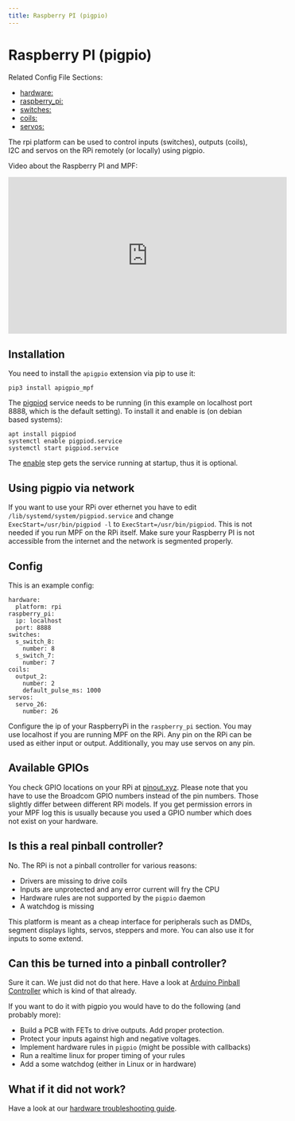 ```yaml
---
title: Raspberry PI (pigpio)
---
```


# Raspberry PI (pigpio)


Related Config File Sections:

* [hardware:](../config/hardware.md)
* [raspberry_pi:](../config/raspberry_pi.md)
* [switches:](../config/switches.md)
* [coils:](../config/coils.md)
* [servos:](../config/servos.md)

The rpi platform can be used to control inputs (switches), outputs
(coils), I2C and servos on the RPi remotely (or locally) using pigpio.

Video about the Raspberry PI and MPF:

<div class="video-wrapper">
<iframe width="560" height="315" src="https://www.youtube.com/embed/ihj5O0J-mD0" title="YouTube video player" frameborder="0" allow="accelerometer; autoplay; clipboard-write; encrypted-media; gyroscope; picture-in-picture" allowfullscreen></iframe>
</div>

## Installation

You need to install the `apigpio` extension via pip to use it:

``` console
pip3 install apigpio_mpf
```

The [pigpiod](http://abyz.me.uk/rpi/pigpio/pigpiod.html) service needs
to be running (in this example on localhost port 8888, which is the
default setting). To install it and enable is (on debian based systems):

``` console
apt install pigpiod
systemctl enable pigpiod.service
systemctl start pigpiod.service
```

The [enable](#) step gets the service running at startup, thus
it is optional.

## Using pigpio via network

If you want to use your RPi over ethernet you have to edit
`/lib/systemd/system/pigpiod.service` and change
`ExecStart=/usr/bin/pigpiod -l` to `ExecStart=/usr/bin/pigpiod`. This is
not needed if you run MPF on the RPi itself. Make sure your Raspberry PI
is not accessible from the internet and the network is segmented
properly.

## Config

This is an example config:

``` mpf-config
hardware:
  platform: rpi
raspberry_pi:
  ip: localhost
  port: 8888
switches:
  s_switch_8:
    number: 8
  s_switch_7:
    number: 7
coils:
  output_2:
    number: 2
    default_pulse_ms: 1000
servos:
  servo_26:
    number: 26
```

Configure the ip of your RaspberryPi in the `raspberry_pi` section. You
may use localhost if you are running MPF on the RPi. Any pin on the RPi
can be used as either input or output. Additionally, you may use servos
on any pin.

## Available GPIOs

You check GPIO locations on your RPi at
[pinout.xyz](https://pinout.xyz/). Please note that you have to use the
Broadcom GPIO numbers instead of the pin numbers. Those slightly differ
between different RPi models. If you get permission errors in your MPF
log this is usually because you used a GPIO number which does not exist
on your hardware.

## Is this a real pinball controller?

No. The RPi is not a pinball controller for various reasons:

* Drivers are missing to drive coils
* Inputs are unprotected and any error current will fry the CPU
* Hardware rules are not supported by the `pigpio` daemon
* A watchdog is missing

This platform is meant as a cheap interface for peripherals such as
DMDs, segment displays lights, servos, steppers and more. You can also
use it for inputs to some extend.

## Can this be turned into a pinball controller?

Sure it can. We just did not do that here. Have a look at
[Arduino Pinball Controller](apc/index.md) which is kind of
that already.

If you want to do it with pigpio you would have to do the following (and
probably more):

* Build a PCB with FETs to drive outputs. Add proper protection.
* Protect your inputs against high and negative voltages.
* Implement hardware rules in `pigpio` (might be possible with
    callbacks)
* Run a realtime linux for proper timing of your rules
* Add a some watchdog (either in Linux or in hardware)

## What if it did not work?

Have a look at our [hardware troubleshooting guide](troubleshooting_hardware/index.md).
